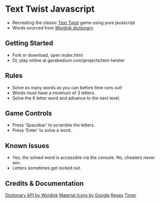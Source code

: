 # Text Twist Javascript
- Recreating the classic [Text Twist](http://zone.msn.com/en/texttwist/) game using pure javascript
- Words sourced from [Wordnik dictionary](http://developer.wordnik.com/docs.html)

## Getting Started
- Fork or download, open index.html
- Or, play online at garabedium.com/projects/text-twister

## Rules
- Solve as many words as you can before time runs out!
- Words must have a minimum of 3 letters.
- Solve the 6 letter word and advance to the next level.

## Game Controls
- Press 'Spacebar' to scramble the letters.
- Press 'Enter' to solve a word.

## Known Issues
- Yes, the solved word is accessible via the console. No, cheaters never win.
- Letters sometimes get locked out.

## Credits & Documentation
[Dictionary API by Wordnik](http://developer.wordnik.com/docs.html)
[Material Icons by Google](https://design.google.com/icons/)
[Regex](http://stackoverflow.com/questions/23476532/check-if-string-contains-only-letters-in-javascript)
[Timer](http://stackoverflow.com/questions/20618355/the-simplest-possible-javascript-countdown-timer)